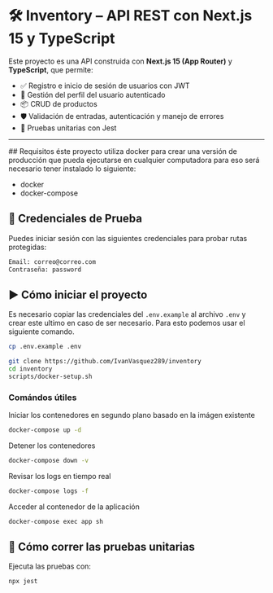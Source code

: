 # 🛠️ Inventory – API REST con Next.js 15 y TypeScript

Este proyecto es una API construida con **Next.js 15 (App Router)** y **TypeScript**, que permite:

- ✅ Registro e inicio de sesión de usuarios con JWT
- 🧑 Gestión del perfil del usuario autenticado
- 📦 CRUD de productos
- 🛡️ Validación de entradas, autenticación y manejo de errores
- 🧪 Pruebas unitarias con Jest

---




## Requisitos
éste proyecto utiliza docker para crear una versión de producción que pueda ejecutarse en cualquier computadora para eso será necesario tener instalado lo siguiente:
* docker
* docker-compose

## 🧪 Credenciales de Prueba

Puedes iniciar sesión con las siguientes credenciales para probar rutas protegidas:

```txt
Email: correo@correo.com
Contraseña: password
```

## ▶️ Cómo iniciar el proyecto

Es necesario copiar las credenciales del `.env.example` al archivo `.env` y crear este ultimo en caso de ser necesario. Para esto podemos usar el siguiente comando.
```bash
cp .env.example .env
```

```bash
git clone https://github.com/IvanVasquez289/inventory
cd inventory
scripts/docker-setup.sh
```
### Comándos útiles

Iniciar los contenedores en segundo plano basado en la imágen existente
```bash
docker-compose up -d
```

Detener los contenedores
```bash
docker-compose down -v
```

Revisar los logs en tiempo real
```bash
docker-compose logs -f
```

Acceder al contenedor de la aplicación
```bash
docker-compose exec app sh
```


## 🧪 Cómo correr las pruebas unitarias

Ejecuta las pruebas con:

```bash
npx jest

